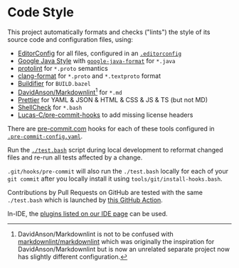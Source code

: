 <!--
    SPDX-License-Identifier: Apache-2.0

    Copyright 2023-2025 The Enola <https://enola.dev> Authors

    Licensed under the Apache License, Version 2.0 (the "License");
    you may not use this file except in compliance with the License.
    You may obtain a copy of the License at

        https://www.apache.org/licenses/LICENSE-2.0

    Unless required by applicable law or agreed to in writing, software
    distributed under the License is distributed on an "AS IS" BASIS,
    WITHOUT WARRANTIES OR CONDITIONS OF ANY KIND, either express or implied.
    See the License for the specific language governing permissions and
    limitations under the License.
-->

# Code Style

This project automatically formats and checks ("lints") the style of its source code and configuration files, using:

* [EditorConfig](https://editorconfig.org) for all files, configured in an [`.editorconfig`](//.editorconfig)
* [Google Java Style](https://google.github.io/styleguide/javaguide.html) with [`google-java-format`](https://github.com/google/google-java-format) for `*.java`
* [protolint](https://github.com/yoheimuta/protolint) for `*.proto` semantics
* [clang-format](https://clang.llvm.org/docs/ClangFormat.html) for `*.proto` and `*.textproto` format
* [Buildifier](https://github.com/bazelbuild/buildtools/blob/master/buildifier/README.md) for `BUILD.bazel`
* [DavidAnson/Markdownlint](https://github.com/DavidAnson/markdownlint)[^1] for `*.md`
* [Prettier](https://prettier.io) for YAML & JSON & HTML & CSS & JS & TS (but not MD)
* [ShellCheck](https://www.shellcheck.net) for `*.bash`
* [Lucas-C/pre-commit-hooks](https://github.com/Lucas-C/pre-commit-hooks) to add missing license headers

There are [pre-commit.com](https://pre-commit.com) hooks for each of these tools configured in [`.pre-commit-config.yaml`](//.pre-commit-config.yaml).

Run the [`./test.bash`](//test.bash) script during local development to reformat changed files and re-run all tests affected by a change.

`.git/hooks/pre-commit` will also run the `./test.bash` locally for each of your `git commit` after you locally install it using `tools/git/install-hooks.bash`.

Contributions by Pull Requests on GitHub are tested with the same `./test.bash` which is launched by [this GitHub Action](//.github/workflows/ci.yaml).

In-IDE, the [plugins listed on our IDE page](ide.md) can be used.

[^1]: DavidAnson/Markdownlint is not to be confused with [markdownlint/markdownlint](https://github.com/markdownlint/markdownlint) which was originally the inspiration for DavidAnson/Markdownlint but is now an unrelated separate project now has slightly different configuration.
